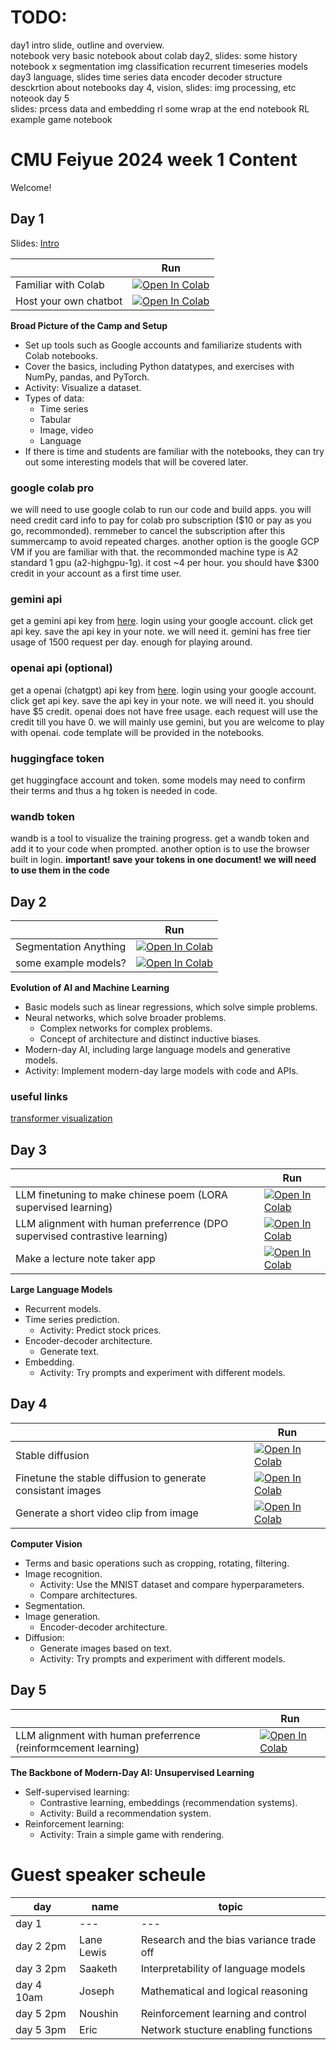 # TODO:
day1 
    intro slide, 
        outline and overview.  
    notebook
        very basic notebook about colab
day2,
    slides:
        some history
    notebook
        x segmentation
        img classification
        recurrent timeseries models
day3 language, 
    slides 
        time series data
        encoder decoder structure
        desckrtion about notebooks
day 4, vision,
    slides:
        img processing, etc
        noteook
day 5     
    slides:
        prcess data and embedding
        rl
        some wrap at the end
    notebook
        RL example game notebook



# CMU Feiyue 2024 week 1 Content
Welcome!

## Day 1
Slides: [Intro](https://docs.google.com/presentation/d/1Lh_UPKjiQD8hTpLgkOm4fd_ANgx0Jh9V-Sk0mzjn99E/edit?usp=sharing) 

|   | Run |
| - | --- |
| Familiar with Colab | [![Open In Colab](https://colab.research.google.com/assets/colab-badge.svg)](https://colab.research.google.com/github/yizhoucc/turtorials/blob/main/notebooks/getting_start_notebook.ipynb) | 
| Host your own chatbot | [![Open In Colab](https://colab.research.google.com/assets/colab-badge.svg)](https://colab.research.google.com/github/yizhoucc/turtorials/blob/main/notebooks/host_your_own_chatbot.ipynb) |  | 


**Broad Picture of the Camp and Setup**
   - Set up tools such as Google accounts and familiarize students with Colab notebooks.
   - Cover the basics, including Python datatypes, and exercises with NumPy, pandas, and PyTorch.
   - Activity: Visualize a dataset.
   - Types of data:
      - Time series
      - Tabular
      - Image, video
      - Language
   - If there is time and students are familiar with the notebooks, they can try out some interesting models that will be covered later.
### google colab pro
we will need to use google colab to run our code and build apps. you will need credit card info to pay for colab pro subscription ($10 or pay as you go, recommonded). remmeber to cancel the subscription after this summercamp to avoid repeated charges. another option is the google GCP VM if you are familiar with that. the recommonded machine type is A2 standard 1 gpu (a2-highgpu-1g). it cost ~4 per hour. you should have $300 credit in your account as a first time user. 
### gemini api
get a gemini api key from [here](https://ai.google.dev/gemini-api/docs/api-key). login using your google account. click get api key. save the api key in your note. we will need it. gemini has free tier usage of 1500 request per day. enough for playing around.
### openai api (optional)
get a openai (chatgpt) api key from [here](https://platform.openai.com/usage). login using your google account. click get api key. save the api key in your note. we will need it.
you should have $5 credit. openai does not have free usage. each request will use the credit till you have 0. we will mainly use gemini, but you are welcome to play with openai. code template will be provided in the notebooks.
### huggingface token
get huggingface account and token. some models may need to confirm their terms and thus a hg token is needed in code.
### wandb token
wandb is a tool to visualize the training progress. get a wandb token and add it to your code when prompted. another option is to use the browser built in login.
**important! save your tokens in one document! we will need to use them in the code**


## Day 2
|   | Run |
| - | --- |
| Segmentation Anything | [![Open In Colab](https://colab.research.google.com/assets/colab-badge.svg)](https://colab.research.google.com/github/yizhoucc/turtorials/blob/main/notebooks/segmentation.ipynb) |  | 
| some example models? | [![Open In Colab](https://colab.research.google.com/assets/colab-badge.svg)](https://colab.research.google.com/github/yizhoucc/turtorials/blob/main/notebooks/xxx.ipynb) |  | 

**Evolution of AI and Machine Learning**
   - Basic models such as linear regressions, which solve simple problems.
   - Neural networks, which solve broader problems.
      - Complex networks for complex problems.
      - Concept of architecture and distinct inductive biases.
   - Modern-day AI, including large language models and generative models.
   - Activity: Implement modern-day large models with code and APIs.

### useful links
[transformer visualization](https://poloclub.github.io/transformer-explainer/)

## Day 3
|   | Run |
| - | --- |
| LLM finetuning to make chinese poem (LORA supervised learning) |  [![Open In Colab](https://colab.research.google.com/assets/colab-badge.svg)](https://colab.research.google.com/github/yizhoucc/turtorials/blob/main/notebooks/llm_poem.ipynb) |  | 
| LLM alignment with human preferrence (DPO supervised contrastive learning) |  [![Open In Colab](https://colab.research.google.com/assets/colab-badge.svg)](https://colab.research.google.com/github/yizhoucc/turtorials/blob/main/notebooks/llm_align_dpo.ipynb) |  | 
| Make a lecture note taker app |  [![Open In Colab](https://colab.research.google.com/assets/colab-badge.svg)](https://colab.research.google.com/github/yizhoucc/turtorials/blob/main/notebooks/llm_lecture_summerizer.ipynb) |  | 

**Large Language Models**
   - Recurrent models.
   - Time series prediction.
      - Activity: Predict stock prices.
   - Encoder-decoder architecture.
      - Generate text.
   - Embedding.
      - Activity: Try prompts and experiment with different models.



## Day 4
|   | Run |
| - | --- |
| Stable diffusion | [![Open In Colab](https://colab.research.google.com/assets/colab-badge.svg)](https://colab.research.google.com/github/yizhoucc/turtorials/blob/main/notebooks/stable_diffusion.ipynb) |  |
| Finetune the stable diffusion to generate consistant images | [![Open In Colab](https://colab.research.google.com/assets/colab-badge.svg)](https://colab.research.google.com/github/yizhoucc/turtorials/blob/main/notebooks/sd_finetuning.ipynb) |  |
| Generate a short video clip from image |  [![Open In Colab](https://colab.research.google.com/assets/colab-badge.svg)](https://colab.research.google.com/github/yizhoucc/turtorials/blob/main/notebooks/img2vid.ipynb) |  |

**Computer Vision**
   - Terms and basic operations such as cropping, rotating, filtering.
   - Image recognition.
      - Activity: Use the MNIST dataset and compare hyperparameters.
      - Compare architectures.
   - Segmentation.
   - Image generation.
      - Encoder-decoder architecture.
   - Diffusion:
      - Generate images based on text.
      - Activity: Try prompts and experiment with different models.



## Day 5
|   | Run |
| - | --- |
| LLM alignment with human preferrence (reinformcement learning)|  [![Open In Colab](https://colab.research.google.com/assets/colab-badge.svg)](https://colab.research.google.com/github/yizhoucc/turtorials/blob/main/notebooks/llm_RL_imdb.ipynb) | 


**The Backbone of Modern-Day AI: Unsupervised Learning**
   - Self-supervised learning:
      - Contrastive learning, embeddings (recommendation systems).
      - Activity: Build a recommendation system.
   - Reinforcement learning:
      - Activity: Train a simple game with rendering.


# Guest speaker scheule
| day  | name | topic |
| - | --- | --- |
| day 1 | --- | --- |
| day 2 2pm | Lane Lewis | Research and the bias variance trade off |
| day 3 2pm | Saaketh | Interpretability of language models |
| day 4 10am| Joseph | Mathematical and logical reasoning |
| day 5 2pm | Noushin | Reinforcement learning and control |
| day 5 3pm | Eric | Network stucture enabling functions |

